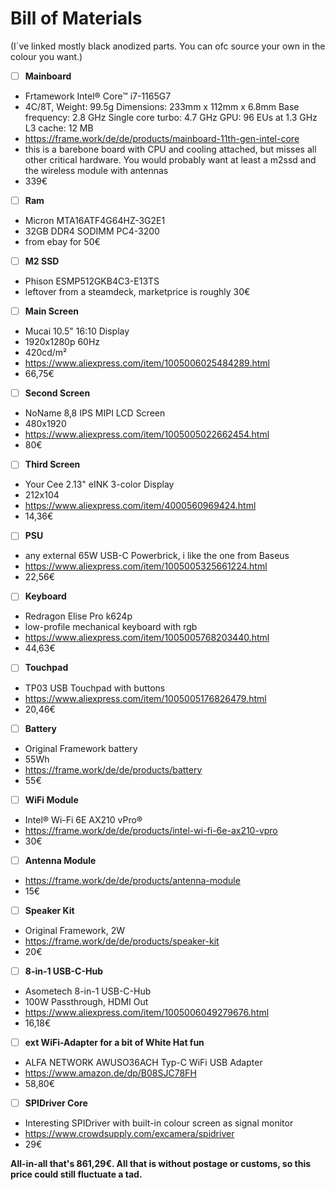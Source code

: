 # Bill of Materials
(I´ve linked mostly black anodized parts. You can ofc source your own in the colour you want.)

- [ ]  **Mainboard**
  - Frtamework Intel® Core™ i7-1165G7
  - 4C/8T, Weight: 99.5g Dimensions: 233mm x 112mm x 6.8mm Base frequency: 2.8 GHz Single core turbo: 4.7 GHz GPU: 96 EUs at 1.3 GHz L3 cache: 12 MB
  - https://frame.work/de/de/products/mainboard-11th-gen-intel-core
  - this is a barebone board with CPU and cooling attached, but misses all other critical hardware. You would probably want at least a m2ssd and the wireless module with antennas
  - 339€

- [ ]  **Ram**
  - Micron MTA16ATF4G64HZ-3G2E1
  - 32GB DDR4 SODIMM PC4-3200
  - from ebay for 50€

- [ ]  **M2 SSD**
  - Phison ESMP512GKB4C3-E13TS
  - leftover from a steamdeck, marketprice is roughly 30€

- [ ]  **Main Screen**
  - Mucai 10.5" 16:10 Display
  - 1920x1280p 60Hz
  - 420cd/m²
  - https://www.aliexpress.com/item/1005006025484289.html
  - 66,75€
 
- [ ]  **Second Screen**
  - NoName 8,8 IPS MIPI LCD Screen
  - 480x1920
  - https://www.aliexpress.com/item/1005005022662454.html
  - 80€

- [ ]  **Third Screen**
  - Your Cee 2.13" eINK 3-color Display
  - 212x104
  - https://www.aliexpress.com/item/4000560969424.html
  - 14,36€

- [ ]  **PSU**
  - any external 65W USB-C Powerbrick, i like the one from Baseus
  - https://www.aliexpress.com/item/1005005325661224.html
  - 22,56€

- [ ]  **Keyboard**
  - Redragon Elise Pro k624p
  - low-profile mechanical keyboard with rgb
  - https://www.aliexpress.com/item/1005005768203440.html
  - 44,63€

- [ ]  **Touchpad**
  - TP03 USB Touchpad with buttons
  - https://www.aliexpress.com/item/1005005176826479.html
  - 20,46€
  
- [ ]  **Battery**
  - Original Framework battery
  - 55Wh
  - https://frame.work/de/de/products/battery
  - 55€

- [ ]  **WiFi Module**
  - Intel® Wi-Fi 6E AX210 vPro®
  - https://frame.work/de/de/products/intel-wi-fi-6e-ax210-vpro
  - 30€

- [ ]  **Antenna Module**
  - https://frame.work/de/de/products/antenna-module
  - 15€
  
- [ ]  **Speaker Kit**
  - Original Framework, 2W
  - https://frame.work/de/de/products/speaker-kit
  - 20€

- [ ]  **8-in-1 USB-C-Hub**
  - Asometech 8-in-1 USB-C-Hub
  - 100W Passthrough, HDMI Out
  - https://www.aliexpress.com/item/1005006049279676.html
  - 16,18€

- [ ]  **ext WiFi-Adapter for a bit of White Hat fun**
  - ALFA NETWORK AWUSO36ACH Typ-C WiFi USB Adapter
  - https://www.amazon.de/dp/B08SJC78FH
  - 58,80€
  
- [ ]  **SPIDriver Core**
  - Interesting SPIDriver with built-in colour screen as signal monitor
  - https://www.crowdsupply.com/excamera/spidriver
  - 29€

**All-in-all that's 861,29€. All that is without postage or customs, so this
price could still fluctuate a tad.**

